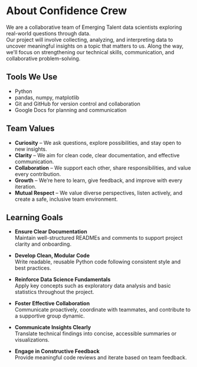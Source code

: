 # About Confidence Crew

We are a collaborative team of Emerging Talent data scientists
exploring real-world questions through data.  
Our project will involve collecting, analyzing, and interpreting data
to uncover meaningful insights on a topic that matters to us.
Along the way, we'll focus on strengthening our technical skills,
communication,
and collaborative problem-solving.

## Tools We Use

- Python
- pandas, numpy, matplotlib
- Git and GitHub for version control and collaboration
- Google Docs for planning and communication

## Team Values

- **Curiosity** – We ask questions, explore possibilities,
and stay open to new insights.  
- **Clarity** – We aim for clean code, clear documentation,
and effective communication.  
- **Collaboration** – We support each other, share responsibilities,
and value every contribution.  
- **Growth** – We’re here to learn, give feedback, and improve with
every iteration.
- **Mutual Respect** – We value diverse perspectives, listen actively,
and create a safe, inclusive team environment.

## Learning Goals

- **Ensure Clear Documentation**  
  Maintain well-structured READMEs and comments to support project
  clarity and onboarding.

- **Develop Clean, Modular Code**  
  Write readable, reusable Python code following consistent
  style and best practices.

- **Reinforce Data Science Fundamentals**  
  Apply key concepts such as exploratory data analysis
  and basic statistics throughout the project.

- **Foster Effective Collaboration**  
  Communicate proactively, coordinate with teammates,
  and contribute to a supportive group dynamic.

- **Communicate Insights Clearly**  
  Translate technical findings into concise, accessible
  summaries or visualizations.

- **Engage in Constructive Feedback**  
  Provide meaningful code reviews and iterate based on team feedback.

